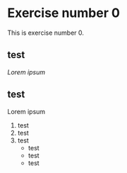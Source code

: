 # Exercise number 0 

This is exercise number 0. 

## test

*Lorem ipsum*

## test

Lorem ipsum
1. test
2. test
3. test
   * test
   * test
   * test
     
